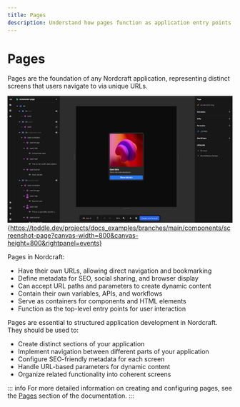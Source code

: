 ```yaml
---
title: Pages
description: Understand how pages function as application entry points with unique URLs, metadata settings and containers for elements and components.
---
```


# Pages
Pages are the foundation of any Nordcraft application, representing distinct screens that users navigate to via unique URLs.

![Page|16/9](page.webp){https://toddle.dev/projects/docs_examples/branches/main/components/screenshot-page?canvas-width=800&canvas-height=800&rightpanel=events}

Pages in Nordcraft:
- Have their own URLs, allowing direct navigation and bookmarking
- Define metadata for SEO, social sharing, and browser display
- Can accept URL paths and parameters to create dynamic content
- Contain their own variables, APIs, and workflows
- Serve as containers for components and HTML elements
- Function as the top-level entry points for user interaction

Pages are essential to structured application development in Nordcraft. They should be used to:
- Create distinct sections of your application
- Implement navigation between different parts of your application
- Configure SEO-friendly metadata for each screen
- Handle URL-based parameters for dynamic content
- Organize related functionality into coherent screens

::: info
For more detailed information on creating and configuring pages, see the [Pages](/pages/overview) section of the documentation.
:::